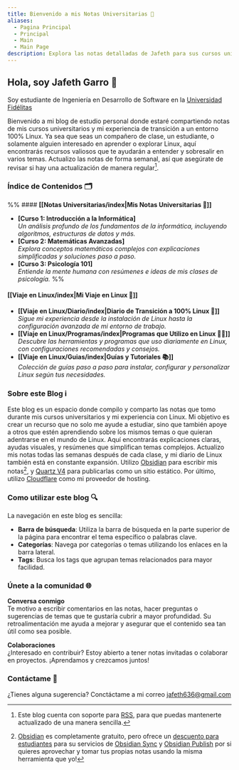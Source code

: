 ```yaml
---
title: Bienvenido a mis Notas Universitarias 📠
aliases:
  - Pagina Principal
  - Principal
  - Main
  - Main Page
description: Explora las notas detalladas de Jafeth para sus cursos universitarios, actualizadas semanalmente y organizadas para facilitar el estudio. Además, sigue su transición a 100% Linux con guías y recomendaciones de software.
---
```


## **Hola, soy Jafeth Garro** 👋
Soy estudiante de Ingeniería en Desarrollo de Software en la [Universidad Fidélitas](https://ufidelitas.ac.cr/)

Bienvenido a mi blog de estudio personal donde estaré compartiendo notas de mis cursos universitarios y mi experiencia de transición a un entorno 100% Linux. Ya sea que seas un compañero de clase, un estudiante, o solamente alguien interesado en aprender o explorar Linux, aquí encontrarás recursos valiosos que te ayudarán a entender y sobresalir en varios temas. Actualizo las notas de forma semanal, así que asegúrate de revisar si hay una actualización de manera regular[^1].

### **Índice de Contenidos** 🗂️

%% #### **[[Notas Universitarias/index|Mis Notas Universitarias 📓]]**
- **[Curso 1: Introducción a la Informática]**  
    _Un análisis profundo de los fundamentos de la informática, incluyendo algoritmos, estructuras de datos y más._
- **[Curso 2: Matemáticas Avanzadas]**  
    _Explora conceptos matemáticos complejos con explicaciones simplificadas y soluciones paso a paso._
- **[Curso 3: Psicología 101]**  
    _Entiende la mente humana con resúmenes e ideas de mis clases de psicología._ %%

#### **[[Viaje en Linux/index|Mi Viaje en Linux 🐧]]**
- **[[Viaje en Linux/Diario/index|Diario de Transición a 100% Linux 📖]]**  
    _Sigue mi experiencia desde la instalación de Linux hasta la configuración avanzada de mi entorno de trabajo._
- **[[Viaje en Linux/Programas/index|Programas que Utilizo en Linux 🧑‍💻]]**  
    _Descubre las herramientas y programas que uso diariamente en Linux, con configuraciones recomendadas y consejos._
- **[[Viaje en Linux/Guias/index|Guías y Tutoriales 📚]]**  
    _Colección de guías paso a paso para instalar, configurar y personalizar Linux según tus necesidades._


### **Sobre este Blog** ℹ

Este blog es un espacio donde compilo y comparto las notas que tomo durante mis cursos universitarios y mi experiencia con Linux. Mi objetivo es crear un recurso que no solo me ayude a estudiar, sino que también apoye a otros que estén aprendiendo sobre los mismos temas o que quieran adentrarse en el mundo de Linux. Aquí encontrarás explicaciones claras, ayudas visuales, y resúmenes que simplifican temas complejos. Actualizo mis notas todas las semanas después de cada clase, y mi diario de Linux también está en constante expansión. Utilizo [Obsidian](https://obsidian.md/) para escribir mis notas[^2], y [Quartz V4](https://quartz.jzhao.xyz) para publicarlas como un sitio estático. Por último, utilizo [Cloudflare](https://www.cloudflare.com/) como mi proveedor de hosting.

### **Como utilizar este blog** 🔍

La navegación en este blog es sencilla: 

- **Barra de búsqueda**: Utiliza la barra de búsqueda en la parte superior de la página para encontrar el tema específico o palabras clave.
- **Categorías**: Navega por categorías o temas utilizando los enlaces en la barra lateral.
- **Tags**: Busca los tags que agrupan temas relacionados para mayor facilidad.

### **Únete a la comunidad** 🌐

**Conversa conmigo**  
Te motivo a escribir comentarios en las notas, hacer preguntas o sugerencias de temas que te gustaría cubrir a mayor profundidad. Su retroalimentación me ayuda a mejorar y asegurar que el contenido sea tan útil como sea posible.

**Colaboraciones**  
¿Interesado en contribuir? Estoy abierto a tener notas invitadas o colaborar en proyectos.
 ¡Aprendamos y crezcamos juntos! 

### **Contáctame** 📩

¿Tienes alguna sugerencia?  Conctáctame a mi correo [jafeth636@gmail.com](mailto:jafeth636@gmail.com)

[^1]: Este blog cuenta con soporte para [RSS](https://es.wikipedia.org/wiki/RSS), para que puedas mantenerte actualizado de una manera sencilla.
[^2]: [Obsidian](https://obsidian.md/) es completamente gratuito, pero ofrece un [descuento para estudiantes](https://help.obsidian.md/Licenses+and+payment/Education+and+non-profit+discount) para su servicios de [Obsidian Sync](https://obsidian.md/sync) y [Obsidian Publish](https://obsidian.md/publish) por si quieres aprovechar y tomar tus propias notas usando la misma herramienta que yo!